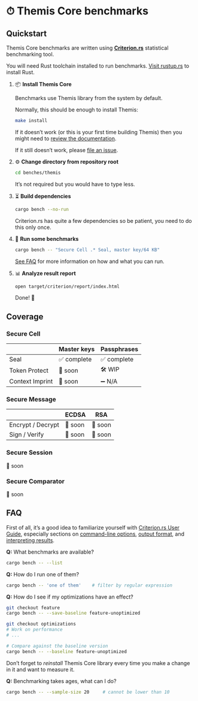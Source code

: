# ⏱ Themis Core benchmarks

## Quickstart

Themis Core benchmarks are written using [**Criterion.rs**](https://bheisler.github.io/criterion.rs/book/criterion_rs.html) statistical benchmarking tool.

You will need Rust toolchain installed to run benchmarks.
[Visit rustup.rs](https://rustup.rs/) to install Rust.

 1. 📦 **Install Themis Core**

    Benchmarks use Themis library from the system by default.
    <!-- TODO: use local builds if available -->

    Normally, this should be enough to install Themis:

    ```bash
    make install
    ```

    If it doesn’t work (or this is your first time building Themis)
    then you might need to [review the documentation](https://docs.cossacklabs.com/themis/installation/).

    If it still doesn’t work, please [file an issue](https://github.com/cossacklabs/themis/issues/new?labels=bug,installation,core&template=bug_report.md&title=).

 2. ⚙️ **Change directory from repository root**

    ```bash
    cd benches/themis
    ```

    It’s not required but you would have to type less.

 3. ⏳ **Build dependencies**

    ```bash
    cargo bench --no-run
    ```

    Criterion.rs has quite a few dependencies so be patient,
    you need to do this only once.

 4. 🚀 **Run some benchmarks**

    ```bash
    cargo bench -- "Secure Cell .* Seal, master key/64 KB"
    ```

    [See FAQ](#faq) for more information on how and what you can run.

 5. 📊 **Analyze result report**

    ```bash
    open target/criterion/report/index.html
    ```

    Done! 🎉

## Coverage

### Secure Cell

|                   | Master keys   | Passphrases   |
| ----------------- | ------------- | ------------- |
| Seal              | ✅ complete   | ✅ complete   |
| Token Protect     | 💭 soon       | 🛠 WIP        |
| Context Imprint   | 💭 soon       | ➖ N/A        |

### Secure Message

|                   | ECDSA         | RSA           |
| ----------------- | ------------- | ------------- |
| Encrypt / Decrypt | 💭 soon       | 💭 soon       |
| Sign / Verify     | 💭 soon       | 💭 soon       |

### Secure Session

💭 soon

### Secure Comparator

💭 soon

<!--

## Benchmark results

TODO: describe current benchmark results here

-->

## FAQ

First of all, it’s a good idea to familiarize yourself with
[Criterion.rs User Guide](https://bheisler.github.io/criterion.rs/book/criterion_rs.html),
especially sections on
[command-line options](https://bheisler.github.io/criterion.rs/book/user_guide/command_line_options.html),
[output format](https://bheisler.github.io/criterion.rs/book/user_guide/command_line_output.html),
and [interpreting results](https://bheisler.github.io/criterion.rs/book/analysis.html).

**Q:** What benchmarks are available?

```bash
cargo bench -- --list
```

**Q:** How do I run one of them?

```bash
cargo bench -- 'one of them'    # filter by regular expression
```

**Q:** How do I see if my optimizations have an effect?

```bash
git checkout feature
cargo bench -- --save-baseline feature-unoptimized

git checkout optimizations
# Work on performance
# ...

# Compare against the baseline version
cargo bench -- --baseline feature-unoptimized
```

Don’t forget to _reinstall_ Themis Core library every time you make a change in it and want to measure it.
<!-- TODO: and to pester maintainers to support local builds -->

**Q:** Benchmarking takes ages, what can I do?

```bash
cargo bench -- --sample-size 20     # cannot be lower than 10
```

